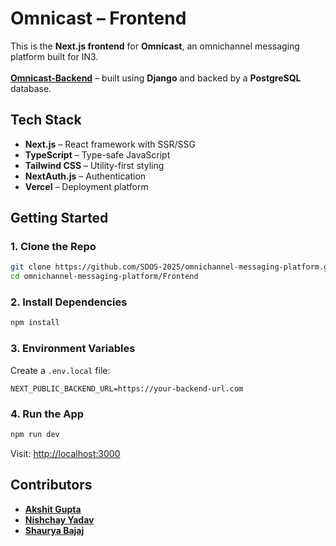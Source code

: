 # Omnicast – Frontend 

This is the **Next.js frontend** for **Omnicast**, an omnichannel messaging platform built for IN3.<br><br>
**[Omnicast-Backend](https://github.com/SDOS-2025/omnichannel-messaging-platform-backend)** – built using **Django** and backed by a **PostgreSQL** database.


## Tech Stack

* **Next.js** – React framework with SSR/SSG
* **TypeScript** – Type-safe JavaScript
* **Tailwind CSS** – Utility-first styling
* **NextAuth.js** – Authentication
* **Vercel** – Deployment platform

## Getting Started

### 1. Clone the Repo

```bash
git clone https://github.com/SDOS-2025/omnichannel-messaging-platform.git
cd omnichannel-messaging-platform/Frontend
```

### 2. Install Dependencies

```bash
npm install
```

### 3. Environment Variables

Create a `.env.local` file:

```env
NEXT_PUBLIC_BACKEND_URL=https://your-backend-url.com
```

### 4. Run the App

```bash
npm run dev
```

Visit: [http://localhost:3000](http://localhost:3000)


## Contributors

- **[Akshit Gupta](https://github.com/akshitgupta75)**
- **[Nishchay Yadav](https://github.com/nishchayyadav)**
- **[Shaurya Bajaj](https://github.com/shauryabajaj1)**

